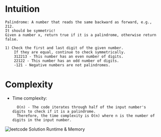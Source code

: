 # Intuition


    Palindrome: A number that reads the same backward as forward, e.g., 212.
    It should be symmetric!
    Given a number x, return true if it is a palindrome, otherwise return false.
    
    1) Check the first and last digit of the given number.
        If they are equal, continue to check symmetrically.
        312213 - This number has an even number of digits.
        22122 - This number has an odd number of digits.
        -121 - Negative numbers are not palindromes.


# Complexity

- Time complexity:

        O(n) - The code iterates through half of the input number's digits to check if it is a palindrome. 
        Therefore, the time complexity is O(n) where n is the number of digits in the input number. 


![leetcode Solution Runtime & Memory](https://prnt.sc/3gKFwSx7GOrV)
